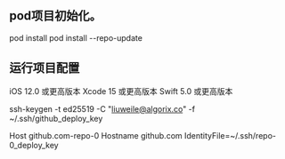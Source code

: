 ## pod项目初始化。
pod install 
pod install --repo-update

## 运行项目配置
iOS 12.0 或更高版本
Xcode 15 或更高版本
Swift 5.0 或更高版本

ssh-keygen -t ed25519 -C "liuweile@algorix.co" -f ~/.ssh/github_deploy_key


Host github.com-repo-0
        Hostname github.com
        IdentityFile=~/.ssh/repo-0_deploy_key